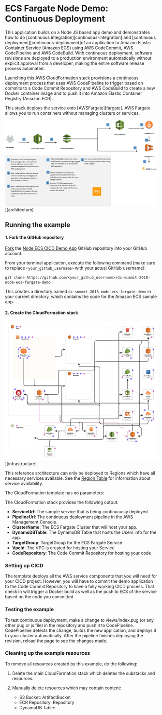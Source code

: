 # ECS Fargate Node Demo: Continuous Deployment

This application builds on a Node JS based app demo and demonstrates how to do
[continuous integration][continuous-integration] and 
[continuous deployment][continuous-deployment]of an application to Amazon
Elastic Container Service (Amazon ECS) using AWS CodeCommit, AWS CodePipeline and AWS
CodeBuild. With continuous deployment, software revisions are deployed to a
production environment automatically without explicit approval from a developer,
making the entire software release process automated.

Launching this AWS CloudFormation stack provisions a continuous deployment
process that uses AWS CodePipeline to trigger based on commits to a Code Commit 
Repository and AWS CodeBuild to create a new Docker container image and to push it
into Amazon Elastic Container Registry (Amazon ECR).

This stack deploys the service onto [AWSFargate][fargate]. AWS Fargate allows 
you to run containers without managing clusters or services. 

![](images/architecture.png)][architecture]

## Running the example

#### 1. Fork the GitHub repository

[Fork](https://help.github.com/articles/fork-a-repo/) the [Node ECS CICD Demo App](https://github.com/lenworthhenry/dc-summit-2018-node-ecs-fargate-demo) GitHub repository into
your GitHub account.

From your terminal application, execute the following command (make sure to
replace `<your_github_username>` with your actual GitHub username):

```console
git clone https://github.com/<your_github_username>/dc-summit-2018-node-ecs-fargate-demo
```

This creates a directory named `dc-summit-2018-node-ecs-fargate-demo` in your current
directory, which contains the code for the Amazon ECS sample app.

#### 2. Create the CloudFormation stack

[us-east-1]: https://console.aws.amazon.com/cloudformation/home?region=us-east-1#/stacks/create/review?stackName=CICD-Demo&templateURL=https://s3.amazonaws.com/awshenry.com/cf-template.yml

![](images/infrastructure.png)][infrastructure]

This reference architecture can only be deployed to Regions which have all
necessary services available. See the [Region
Table](https://aws.amazon.com/about-aws/global-infrastructure/regional-product-services/)
for information about service availability.

The CloudFormation template has no parameters:

The CloudFormation stack provides the following output:

- **ServiceUrl**: The sample service that is being continuously deployed.
- **PipelineUrl**: The continuous deployment pipeline in the AWS Management
  Console.
- **ClusterName**: The ECS Fargate Cluster that will host your app.
- **DynamoDBTable**: The DynamoDB Table that hosts the Users info for the app.
- **TargetGroup**: TargetGroup for the ECS Fargate Service
- **VpcId**: The VPC is created for hosting your Service
- **CodeRepository**: The Code Commit Repository for hosting your code

### Setting up CICD

The template deploys all the AWS service components that you will need for your
CICD project.  However, you will have to commit the demo application to the 
Code Commit Repository to have a fully working CICD process.  That check in
will trigger a Docker build as well as the push to ECS of the service based on
the code you committed.

### Testing the example

To test continuous deployment, make a change to views/index.pug (or any other pug or js file) in the
repository and push it to CodePipeline. CodePipeline detects
the change, builds the new application, and deploys it to your cluster
automatically. After the pipeline finishes deploying the revision, reload the
page to see the changes made.

### Cleaning up the example resources

To remove all resources created by this example, do the following:

1. Delete the main CloudFormation stack which deletes the substacks and resources.
1. Manually delete resources which may contain content:

    - S3 Bucket: ArtifactBucket
    - ECR Repository: Repository
	- DynamoDB Table:  
